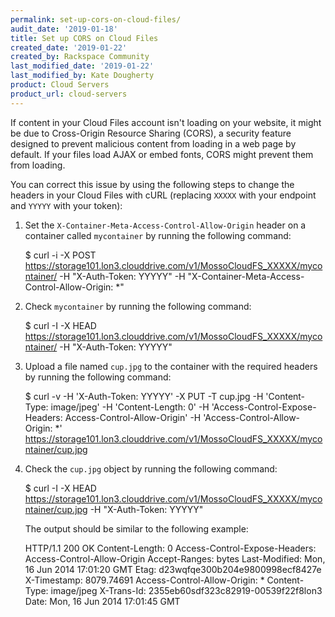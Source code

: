 ```yaml
---
permalink: set-up-cors-on-cloud-files/
audit_date: '2019-01-18'
title: Set up CORS on Cloud Files
created_date: '2019-01-22'
created_by: Rackspace Community
last_modified_date: '2019-01-22'
last_modified_by: Kate Dougherty
product: Cloud Servers
product_url: cloud-servers
---
```


If content in your Cloud Files account isn't loading on your website, it might
be due to Cross-Origin Resource Sharing (CORS), a security feature designed to
prevent malicious content from loading in a web page by default. If your files
load AJAX or embed fonts, CORS might prevent them from loading.

You can correct this issue by using the following steps to change the headers
in your Cloud Files with cURL (replacing `XXXXX` with your endpoint and
`YYYYY` with your token):

1. Set the `X-Container-Meta-Access-Control-Allow-Origin` header on a
   container called `mycontainer` by running the following command:

      $ curl -i -X POST https://storage101.lon3.clouddrive.com/v1/MossoCloudFS_XXXXX/mycontainer/ -H "X-Auth-Token: YYYYY" -H "X-Container-Meta-Access-Control-Allow-Origin: *"

2. Check `mycontainer` by running the following command:

    $ curl -I -X HEAD https://storage101.lon3.clouddrive.com/v1/MossoCloudFS_XXXXX/mycontainer/ -H "X-Auth-Token: YYYYY"

3. Upload a file named `cup.jpg` to the container with the required headers by
   running the following command:

    $ curl -v -H 'X-Auth-Token: YYYYY' -X PUT -T cup.jpg -H 'Content-Type: image/jpeg' -H 'Content-Length: 0' -H 'Access-Control-Expose-Headers: Access-Control-Allow-Origin' -H 'Access-Control-Allow-Origin: *' https://storage101.lon3.clouddrive.com/v1/MossoCloudFS_XXXXX/mycontainer/cup.jpg

4. Check the `cup.jpg` object by running the following command:

    $ curl -I -X HEAD https://storage101.lon3.clouddrive.com/v1/MossoCloudFS_XXXXX/mycontainer/cup.jpg -H "X-Auth-Token: YYYYY"

   The output should be similar to the following example:

    HTTP/1.1 200 OK
    Content-Length: 0
    Access-Control-Expose-Headers: Access-Control-Allow-Origin
    Accept-Ranges: bytes
    Last-Modified: Mon, 16 Jun 2014 17:01:20 GMT
    Etag: d23wqfqe300b204e9800998ecf8427e
    X-Timestamp: 8079.74691
    Access-Control-Allow-Origin: *
    Content-Type: image/jpeg
    X-Trans-Id: 2355eb60sdf323c82919-00539f22f8lon3
    Date: Mon, 16 Jun 2014 17:01:45 GMT
